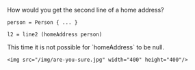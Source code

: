 
How would you get the second line of a home address?

<pre class="fragment"><code class="haskell">person = Person { ... }

l2 = line2 (homeAddress person)
</code></pre>

<div class="fragment">
    This time it is not possible for `homeAddress` to be null.    

    <img src="/img/are-you-sure.jpg" width="400" height="400"/>
</div>
